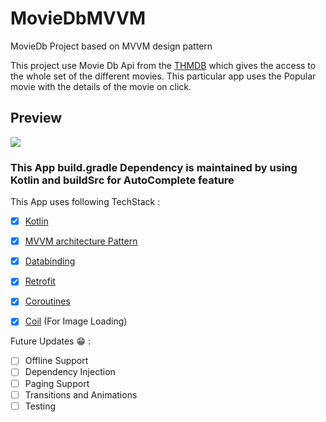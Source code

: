 # MovieDbMVVM
MovieDb Project based on MVVM design pattern


This project use Movie Db Api from the [THMDB](https://www.themoviedb.org/) which gives the access to the whole set of the different movies.
This particular app uses the Popular movie with the details of the movie on click.

## Preview
![](https://media.giphy.com/media/h2YXQskxMQXPYFQIh5/giphy.gif)

### This App build.gradle Dependency is maintained by using Kotlin and buildSrc for AutoComplete feature

This App uses following TechStack : 

- [x] [Kotlin](https://kotlinlang.org/docs/reference/)
- [x] [MVVM architecture Pattern](https://en.wikipedia.org/wiki/Model%E2%80%93view%E2%80%93viewmodel)
- [x] [Databinding](https://developer.android.com/topic/libraries/data-binding)
- [x] [Retrofit](https://square.github.io/retrofit/)
- [x] [Coroutines](https://kotlinlang.org/docs/reference/coroutines-overview.html)
- [x] [Coil](https://coil-kt.github.io/coil/getting_started/) (For Image Loading)


Future Updates 😁 :
- [ ] Offline Support
- [ ] Dependency Injection
- [ ] Paging Support
- [ ] Transitions and Animations
- [ ] Testing
